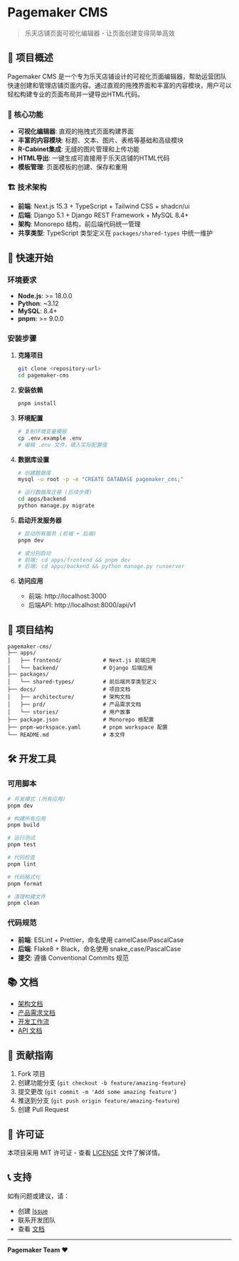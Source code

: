 # Pagemaker CMS

> 乐天店铺页面可视化编辑器 - 让页面创建变得简单高效

## 📖 项目概述

Pagemaker CMS 是一个专为乐天店铺设计的可视化页面编辑器，帮助运营团队快速创建和管理店铺页面内容。通过直观的拖拽界面和丰富的内容模块，用户可以轻松构建专业的页面布局并一键导出HTML代码。

### 🎯 核心功能

- **可视化编辑器**: 直观的拖拽式页面构建界面
- **丰富的内容模块**: 标题、文本、图片、表格等基础和高级模块
- **R-Cabinet集成**: 无缝的图片管理和上传功能
- **HTML导出**: 一键生成可直接用于乐天店铺的HTML代码
- **模板管理**: 页面模板的创建、保存和重用

### 🏗️ 技术架构

- **前端**: Next.js 15.3 + TypeScript + Tailwind CSS + shadcn/ui
- **后端**: Django 5.1 + Django REST Framework + MySQL 8.4+
- **架构**: Monorepo 结构，前后端代码统一管理
- **共享类型**: TypeScript 类型定义在 `packages/shared-types` 中统一维护

## 🚀 快速开始

### 环境要求

- **Node.js**: >= 18.0.0
- **Python**: ~3.12
- **MySQL**: 8.4+
- **pnpm**: >= 9.0.0

### 安装步骤

1. **克隆项目**
   ```bash
   git clone <repository-url>
   cd pagemaker-cms
   ```

2. **安装依赖**
   ```bash
   pnpm install
   ```

3. **环境配置**
   ```bash
   # 复制环境变量模板
   cp .env.example .env
   # 编辑 .env 文件，填入实际配置值
   ```

4. **数据库设置**
   ```bash
   # 创建数据库
   mysql -u root -p -e "CREATE DATABASE pagemaker_cms;"
   
   # 运行数据库迁移 (后续步骤)
   cd apps/backend
   python manage.py migrate
   ```

5. **启动开发服务器**
   ```bash
   # 启动所有服务 (前端 + 后端)
   pnpm dev
   
   # 或分别启动
   # 前端: cd apps/frontend && pnpm dev
   # 后端: cd apps/backend && python manage.py runserver
   ```

6. **访问应用**
   - 前端: http://localhost:3000
   - 后端API: http://localhost:8000/api/v1

## 📁 项目结构

```
pagemaker-cms/
├── apps/
│   ├── frontend/             # Next.js 前端应用
│   └── backend/              # Django 后端应用
├── packages/
│   └── shared-types/         # 前后端共享类型定义
├── docs/                     # 项目文档
│   ├── architecture/         # 架构文档
│   ├── prd/                  # 产品需求文档
│   └── stories/              # 用户故事
├── package.json              # Monorepo 根配置
├── pnpm-workspace.yaml       # pnpm workspace 配置
└── README.md                 # 本文件
```

## 🛠️ 开发工具

### 可用脚本

```bash
# 开发模式 (所有应用)
pnpm dev

# 构建所有应用
pnpm build

# 运行测试
pnpm test

# 代码检查
pnpm lint

# 代码格式化
pnpm format

# 清理构建文件
pnpm clean
```

### 代码规范

- **前端**: ESLint + Prettier，命名使用 camelCase/PascalCase
- **后端**: Flake8 + Black，命名使用 snake_case/PascalCase
- **提交**: 遵循 Conventional Commits 规范

## 📚 文档

- [架构文档](./docs/architecture/index.md)
- [产品需求文档](./docs/prd/index.md)
- [开发工作流](./docs/architecture/development-workflow.md)
- [API 文档](./docs/architecture/rest-api-spec.md)

## 🤝 贡献指南

1. Fork 项目
2. 创建功能分支 (`git checkout -b feature/amazing-feature`)
3. 提交更改 (`git commit -m 'Add some amazing feature'`)
4. 推送到分支 (`git push origin feature/amazing-feature`)
5. 创建 Pull Request

## 📄 许可证

本项目采用 MIT 许可证 - 查看 [LICENSE](LICENSE) 文件了解详情。

## 📞 支持

如有问题或建议，请：
- 创建 [Issue](../../issues)
- 联系开发团队
- 查看 [文档](./docs/)

---

**Pagemaker Team** ❤️

